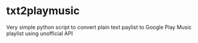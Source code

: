 # txt2playmusic

Very simple python script to convert plain text paylist to Google Play Music playlist using unofficial API

